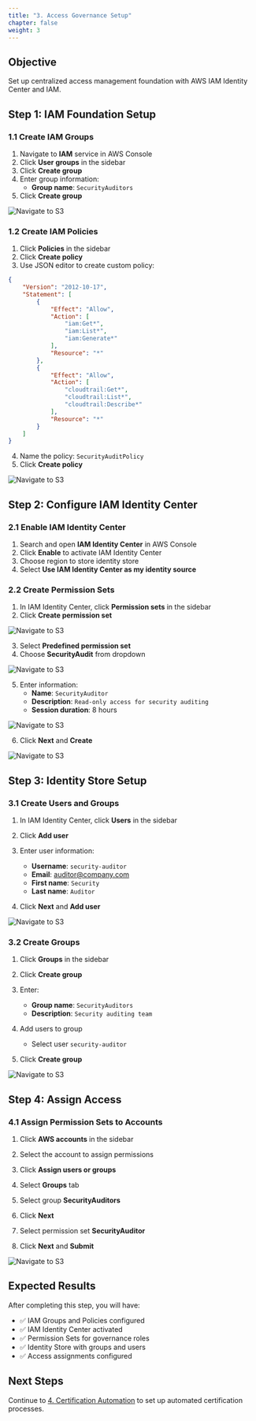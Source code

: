 ```yaml
---
title: "3. Access Governance Setup"
chapter: false
weight: 3
---
```


## Objective

Set up centralized access management foundation with AWS IAM Identity Center and IAM.

## Step 1: IAM Foundation Setup

### 1.1 Create IAM Groups

1. Navigate to **IAM** service in AWS Console
2. Click **User groups** in the sidebar
3. Click **Create group**
4. Enter group information:
   - **Group name**: `SecurityAuditors`
5. Click **Create group**

![Navigate to S3](https://trtrantnt.github.io/workshop/images/3/iamgr1.png?featherlight=false&width=90pc)

### 1.2 Create IAM Policies

1. Click **Policies** in the sidebar
2. Click **Create policy**
3. Use JSON editor to create custom policy:

```json
{
    "Version": "2012-10-17",
    "Statement": [
        {
            "Effect": "Allow",
            "Action": [
                "iam:Get*",
                "iam:List*",
                "iam:Generate*"
            ],
            "Resource": "*"
        },
        {
            "Effect": "Allow",
            "Action": [
                "cloudtrail:Get*",
                "cloudtrail:List*",
                "cloudtrail:Describe*"
            ],
            "Resource": "*"
        }
    ]
}
```

4. Name the policy: `SecurityAuditPolicy`
5. Click **Create policy**

![Navigate to S3](https://trtrantnt.github.io/workshop/images/3/policy1.png?featherlight=false&width=90pc)

## Step 2: Configure IAM Identity Center

### 2.1 Enable IAM Identity Center

1. Search and open **IAM Identity Center** in AWS Console
2. Click **Enable** to activate IAM Identity Center
3. Choose region to store identity store
4. Select **Use IAM Identity Center as my identity source**

### 2.2 Create Permission Sets

1. In IAM Identity Center, click **Permission sets** in the sidebar
2. Click **Create permission set**

![Navigate to S3](https://trtrantnt.github.io/workshop/images/3/centerEn1.png?featherlight=false&width=90pc)

3. Select **Predefined permission set**
4. Choose **SecurityAudit** from dropdown

![Navigate to S3](https://trtrantnt.github.io/workshop/images/3/centerEn2.png?featherlight=false&width=90pc)

5. Enter information:
   - **Name**: `SecurityAuditor`
   - **Description**: `Read-only access for security auditing`
   - **Session duration**: 8 hours

![Navigate to S3](https://trtrantnt.github.io/workshop/images/3/centerEn3.png?featherlight=false&width=90pc)

6. Click **Next** and **Create**

![Navigate to S3](https://trtrantnt.github.io/workshop/images/3/centerEn4.png?featherlight=false&width=90pc)

## Step 3: Identity Store Setup

### 3.1 Create Users and Groups

1. In IAM Identity Center, click **Users** in the sidebar
2. Click **Add user**

3. Enter user information:
   - **Username**: `security-auditor`
   - **Email**: auditor@company.com
   - **First name**: `Security`
   - **Last name**: `Auditor`
4. Click **Next** and **Add user**

![Navigate to S3](https://trtrantnt.github.io/workshop/images/3/is1.png?featherlight=false&width=90pc)

### 3.2 Create Groups

1. Click **Groups** in the sidebar
2. Click **Create group**
3. Enter:
   - **Group name**: `SecurityAuditors`
   - **Description**: `Security auditing team`

4. Add users to group
    - Select user `security-auditor`
5. Click **Create group**

![Navigate to S3](https://trtrantnt.github.io/workshop/images/3/is2.png?featherlight=false&width=90pc)

## Step 4: Assign Access

### 4.1 Assign Permission Sets to Accounts

1. Click **AWS accounts** in the sidebar
2. Select the account to assign permissions
3. Click **Assign users or groups**
4. Select **Groups** tab
5. Select group **SecurityAuditors**
6. Click **Next**

7. Select permission set **SecurityAuditor**
8. Click **Next** and **Submit**

![Navigate to S3](https://trtrantnt.github.io/workshop/images/3/is3.png?featherlight=false&width=90pc)

## Expected Results

After completing this step, you will have:

- ✅ IAM Groups and Policies configured
- ✅ IAM Identity Center activated
- ✅ Permission Sets for governance roles
- ✅ Identity Store with groups and users
- ✅ Access assignments configured

## Next Steps

Continue to [4. Certification Automation](../4-tu-dong-hoa-certification) to set up automated certification processes.